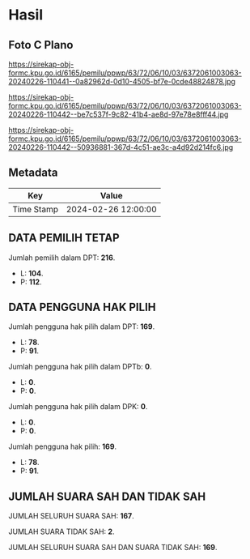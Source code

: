 # Hasil

## Foto C Plano

https://sirekap-obj-formc.kpu.go.id/6165/pemilu/ppwp/63/72/06/10/03/6372061003063-20240226-110441--0a82962d-0d10-4505-bf7e-0cde48824878.jpg

https://sirekap-obj-formc.kpu.go.id/6165/pemilu/ppwp/63/72/06/10/03/6372061003063-20240226-110442--be7c537f-9c82-41b4-ae8d-97e78e8fff44.jpg

https://sirekap-obj-formc.kpu.go.id/6165/pemilu/ppwp/63/72/06/10/03/6372061003063-20240226-110442--50936881-367d-4c51-ae3c-a4d92d214fc6.jpg


## Metadata

| Key        | Value               |
| ---------- | ------------------- |
| Time Stamp | 2024-02-26 12:00:00 |


## DATA PEMILIH TETAP

Jumlah pemilih dalam DPT: **216**.
 * L: **104**.
 * P: **112**.

## DATA PENGGUNA HAK PILIH

Jumlah pengguna hak pilih dalam DPT: **169**.
 * L: **78**.
 * P: **91**.

Jumlah pengguna hak pilih dalam DPTb: **0**.
 * L: **0**.
 * P: **0**.

Jumlah pengguna hak pilih dalam DPK: **0**.
 * L: **0**.
 * P: **0**.

Jumlah pengguna hak pilih: **169**.
 * L: **78**.
 * P: **91**.

## JUMLAH SUARA SAH DAN TIDAK SAH

JUMLAH SELURUH SUARA SAH: **167**.

JUMLAH SUARA TIDAK SAH: **2**.

JUMLAH SELURUH SUARA SAH DAN SUARA TIDAK SAH: **169**.


